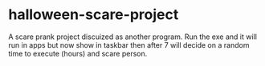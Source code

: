 # halloween-scare-project
A scare prank project discuized as another program. Run the exe and it will run in apps but now show in taskbar then after 7 will decide on a random time to execute (hours) and scare person.
